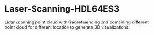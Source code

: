 # Laser-Scanning-HDL64ES3
Lidar scanning point cloud with Georeferencing and combining different point cloud for different location to generate 3D visualizations.
